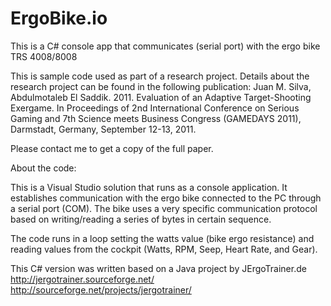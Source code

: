 # ErgoBike.io
This is a C# console app that communicates (serial port) with the ergo bike TRS 4008/8008

This is sample code used as part of a research project.
Details about the research project can be found in the following publication:
Juan M. Silva, Abdulmotaleb El Saddik. 2011. Evaluation of an Adaptive Target-Shooting Exergame. In Proceedings of 2nd International Conference on Serious Gaming and 7th Science meets Business Congress (GAMEDAYS 2011), Darmstadt, Germany, September 12-13, 2011.

Please contact me to get a copy of the full paper.

About the code:

This is a Visual Studio solution that runs as a console application. It establishes communication with the ergo bike connected to the PC through a serial port (COM). The bike uses a very specific communication protocol based on writing/reading a series of bytes in certain sequence.

The code runs in a loop setting the watts value (bike ergo resistance) and reading values from the cockpit (Watts, RPM, Seep, Heart Rate, and Gear). 

This C# version was written based on a Java project by JErgoTrainer.de
http://jergotrainer.sourceforge.net/
http://sourceforge.net/projects/jergotrainer/
